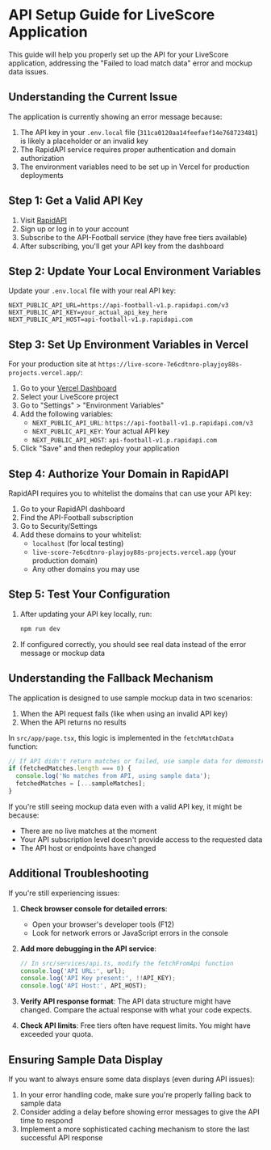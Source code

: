# API Setup Guide for LiveScore Application

This guide will help you properly set up the API for your LiveScore application, addressing the "Failed to load match data" error and mockup data issues.

## Understanding the Current Issue

The application is currently showing an error message because:

1. The API key in your `.env.local` file (`311ca0120aa14feefaef14e768723481`) is likely a placeholder or an invalid key
2. The RapidAPI service requires proper authentication and domain authorization
3. The environment variables need to be set up in Vercel for production deployments

## Step 1: Get a Valid API Key

1. Visit [RapidAPI](https://rapidapi.com/api-sports/api/api-football/)
2. Sign up or log in to your account
3. Subscribe to the API-Football service (they have free tiers available)
4. After subscribing, you'll get your API key from the dashboard

## Step 2: Update Your Local Environment Variables

Update your `.env.local` file with your real API key:

```
NEXT_PUBLIC_API_URL=https://api-football-v1.p.rapidapi.com/v3
NEXT_PUBLIC_API_KEY=your_actual_api_key_here
NEXT_PUBLIC_API_HOST=api-football-v1.p.rapidapi.com
```

## Step 3: Set Up Environment Variables in Vercel

For your production site at `https://live-score-7e6cdtnro-playjoy88s-projects.vercel.app/`:

1. Go to your [Vercel Dashboard](https://vercel.com/)
2. Select your LiveScore project
3. Go to "Settings" > "Environment Variables"
4. Add the following variables:
   - `NEXT_PUBLIC_API_URL`: `https://api-football-v1.p.rapidapi.com/v3`
   - `NEXT_PUBLIC_API_KEY`: Your actual API key
   - `NEXT_PUBLIC_API_HOST`: `api-football-v1.p.rapidapi.com`
5. Click "Save" and then redeploy your application

## Step 4: Authorize Your Domain in RapidAPI

RapidAPI requires you to whitelist the domains that can use your API key:

1. Go to your RapidAPI dashboard
2. Find the API-Football subscription
3. Go to Security/Settings
4. Add these domains to your whitelist:
   - `localhost` (for local testing)
   - `live-score-7e6cdtnro-playjoy88s-projects.vercel.app` (your production domain)
   - Any other domains you may use

## Step 5: Test Your Configuration

1. After updating your API key locally, run:
   ```bash
   npm run dev
   ```
   
2. If configured correctly, you should see real data instead of the error message or mockup data

## Understanding the Fallback Mechanism

The application is designed to use sample mockup data in two scenarios:

1. When the API request fails (like when using an invalid API key)
2. When the API returns no results

In `src/app/page.tsx`, this logic is implemented in the `fetchMatchData` function:

```javascript
// If API didn't return matches or failed, use sample data for demonstration
if (fetchedMatches.length === 0) {
  console.log('No matches from API, using sample data');
  fetchedMatches = [...sampleMatches];
}
```

If you're still seeing mockup data even with a valid API key, it might be because:
- There are no live matches at the moment
- Your API subscription level doesn't provide access to the requested data
- The API host or endpoints have changed

## Additional Troubleshooting

If you're still experiencing issues:

1. **Check browser console for detailed errors**:
   - Open your browser's developer tools (F12)
   - Look for network errors or JavaScript errors in the console

2. **Add more debugging in the API service**:
   ```javascript
   // In src/services/api.ts, modify the fetchFromApi function
   console.log('API URL:', url);
   console.log('API Key present:', !!API_KEY);
   console.log('API Host:', API_HOST);
   ```

3. **Verify API response format**:
   The API data structure might have changed. Compare the actual response with what your code expects.

4. **Check API limits**:
   Free tiers often have request limits. You might have exceeded your quota.

## Ensuring Sample Data Display

If you want to always ensure some data displays (even during API issues):

1. In your error handling code, make sure you're properly falling back to sample data
2. Consider adding a delay before showing error messages to give the API time to respond
3. Implement a more sophisticated caching mechanism to store the last successful API response
